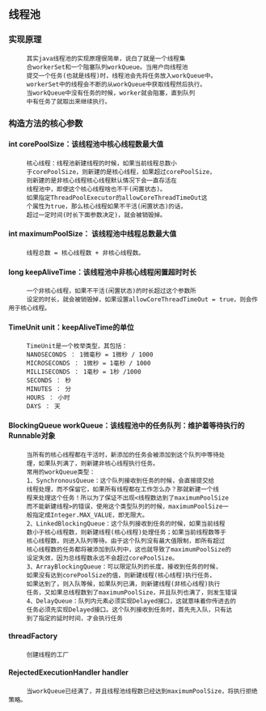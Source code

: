
## 线程池
  ### 实现原理
         其实java线程池的实现原理很简单，说白了就是一个线程集
         合workerSet和一个阻塞队列workQueue。当用户向线程池
         提交一个任务(也就是线程)时，线程池会先将任务放入workQueue中。
         workerSet中的线程会不断的从workQueue中获取线程然后执行。
         当workQueue中没有任务的时候，worker就会阻塞，直到队列
         中有任务了就取出来继续执行。
  ### 构造方法的核心参数
   #### int corePoolSize：该线程池中核心线程数最大值
         核心线程：线程池新建线程的时候，如果当前线程总数小
         于corePoolSize，则新建的是核心线程，如果超过corePoolSize，
         则新建的是非核心线程核心线程默认情况下会一直存活在
         线程池中，即使这个核心线程啥也不干(闲置状态)。
         如果指定ThreadPoolExecutor的allowCoreThreadTimeOut这
         个属性为true，那么核心线程如果不干活(闲置状态)的话，
         超过一定时间(时长下面参数决定)，就会被销毁掉。
   #### int maximumPoolSize： 该线程池中线程总数最大值
         线程总数 = 核心线程数 + 非核心线程数。
   #### long keepAliveTime：该线程池中非核心线程闲置超时时长
         一个非核心线程，如果不干活(闲置状态)的时长超过这个参数所
         设定的时长，就会被销毁掉，如果设置allowCoreThreadTimeOut = true，则会作用于核心线程。
   #### TimeUnit unit：keepAliveTime的单位
         TimeUnit是一个枚举类型，其包括：
         NANOSECONDS ： 1微毫秒 = 1微秒 / 1000
         MICROSECONDS ： 1微秒 = 1毫秒 / 1000
         MILLISECONDS ： 1毫秒 = 1秒 /1000
         SECONDS ： 秒
         MINUTES ： 分
         HOURS ： 小时
         DAYS ： 天
   #### BlockingQueue workQueue：该线程池中的任务队列：维护着等待执行的Runnable对象
         当所有的核心线程都在干活时，新添加的任务会被添加到这个队列中等待处
         理，如果队列满了，则新建非核心线程执行任务。
         常用的workQueue类型：
         1、SynchronousQueue：这个队列接收到任务的时候，会直接提交给
         线程处理，而不保留它，如果所有线程都在工作怎么办？那就新建一个线
         程来处理这个任务！所以为了保证不出现<线程数达到了maximumPoolSize
         而不能新建线程>的错误，使用这个类型队列的时候，maximumPoolSize一
         般指定成Integer.MAX_VALUE，即无限大。
         2、LinkedBlockingQueue：这个队列接收到任务的时候，如果当前线程
         数小于核心线程数，则新建线程(核心线程)处理任务；如果当前线程数等于
         核心线程数，则进入队列等待。由于这个队列没有最大值限制，即所有超过
         核心线程数的任务都将被添加到队列中，这也就导致了maximumPoolSize的
         设定失效，因为总线程数永远不会超过corePoolSize。
         3、ArrayBlockingQueue：可以限定队列的长度，接收到任务的时候，
         如果没有达到corePoolSize的值，则新建线程(核心线程)执行任务，
         如果达到了，则入队等候，如果队列已满，则新建线程(非核心线程)执行
         任务，又如果总线程数到了maximumPoolSize，并且队列也满了，则发生错误
         4、DelayQueue：队列内元素必须实现Delayed接口，这就意味着你传进去的
         任务必须先实现Delayed接口。这个队列接收到任务时，首先先入队，只有达
         到了指定的延时时间，才会执行任务
   #### threadFactory
         创建线程的工厂
   #### RejectedExecutionHandler handler
         当workQueue已经满了，并且线程池线程数已经达到maximumPoolSize，将执行拒绝策略。
           
        
           
         
         
      
     